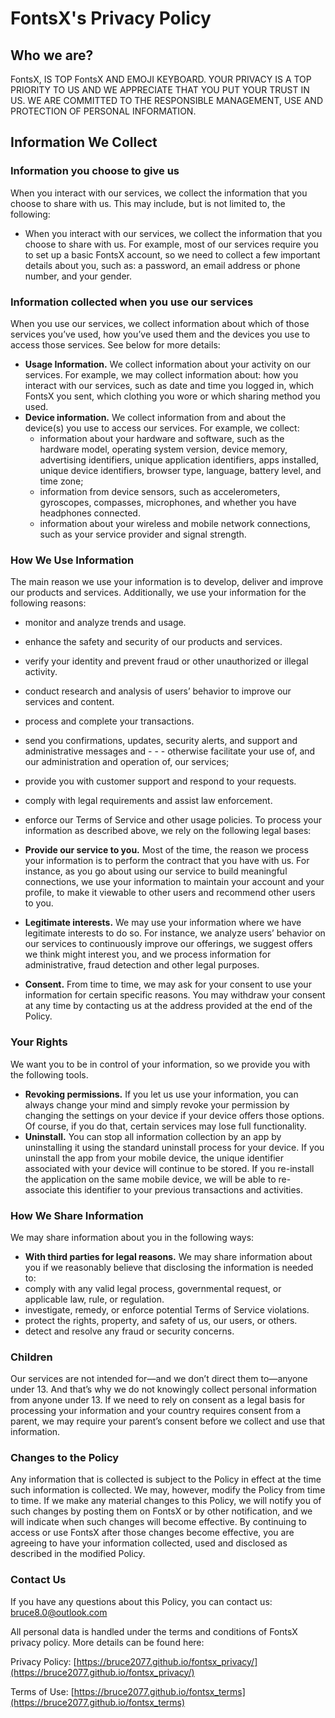 # FontsX's Privacy Policy

## Who we are?

FontsX, IS TOP FontsX AND EMOJI KEYBOARD. YOUR PRIVACY IS A TOP PRIORITY TO US AND WE APPRECIATE THAT YOU PUT YOUR TRUST IN US. WE ARE COMMITTED TO THE RESPONSIBLE MANAGEMENT, USE AND PROTECTION OF PERSONAL INFORMATION.

## Information We Collect

### Information you choose to give us

When you interact with our services, we collect the information that you choose to share with us. This may include, but is not limited to, the following:

- When you interact with our services, we collect the information that you choose to share with us. For example, most of our services require you to set up a basic FontsX account, so we need to collect a few important details about you, such as: a password, an email address or phone number, and your gender.

### Information collected when you use our services

When you use our services, we collect information about which of those services you’ve used, how you’ve used them and the devices you use to access those services. See below for more details:

- **Usage Information.** We collect information about your activity on our services. For example, we may collect information about:
  how you interact with our services, such as date and time you logged in, which FontsX you sent, which clothing you wore or which sharing method you used.
- **Device information.** We collect information from and about the device(s) you use to access our services. For example, we collect:
  - information about your hardware and software, such as the hardware model, operating system version, device memory, advertising identifiers, unique application identifiers, apps installed, unique device identifiers, browser type, language, battery level, and time zone;
  - information from device sensors, such as accelerometers, gyroscopes, compasses, microphones, and whether you have headphones connected.
  - information about your wireless and mobile network connections, such as your service provider and signal strength.

### How We Use Information

The main reason we use your information is to develop, deliver and improve our products and services. Additionally, we use your information for the following reasons:

- monitor and analyze trends and usage.
- enhance the safety and security of our products and services.
- verify your identity and prevent fraud or other unauthorized or illegal activity.
- conduct research and analysis of users’ behavior to improve our services and content.
- process and complete your transactions.
- send you confirmations, updates, security alerts, and support and administrative messages and - - - otherwise facilitate your use of, and our administration and operation of, our services;
- provide you with customer support and respond to your requests.
- comply with legal requirements and assist law enforcement.
- enforce our Terms of Service and other usage policies.
  To process your information as described above, we rely on the following legal bases:

- **Provide our service to you.** Most of the time, the reason we process your information is to perform the contract that you have with us. For instance, as you go about using our service to build meaningful connections, we use your information to maintain your account and your profile, to make it viewable to other users and recommend other users to you.
- **Legitimate interests.** We may use your information where we have legitimate interests to do so. For instance, we analyze users’ behavior on our services to continuously improve our offerings, we suggest offers we think might interest you, and we process information for administrative, fraud detection and other legal purposes.
- **Consent.** From time to time, we may ask for your consent to use your information for certain specific reasons. You may withdraw your consent at any time by contacting us at the address provided at the end of the Policy.

### Your Rights

We want you to be in control of your information, so we provide you with the following tools.

- **Revoking permissions.** If you let us use your information, you can always change your mind and simply revoke your permission by changing the settings on your device if your device offers those options. Of course, if you do that, certain services may lose full functionality.
- **Uninstall.** You can stop all information collection by an app by uninstalling it using the standard uninstall process for your device. If you uninstall the app from your mobile device, the unique identifier associated with your device will continue to be stored. If you re-install the application on the same mobile device, we will be able to re-associate this identifier to your previous transactions and activities.

### How We Share Information

We may share information about you in the following ways:

- **With third parties for legal reasons.** We may share information about you if we reasonably believe that disclosing the information is needed to:
- comply with any valid legal process, governmental request, or applicable law, rule, or regulation.
- investigate, remedy, or enforce potential Terms of Service violations.
- protect the rights, property, and safety of us, our users, or others.
- detect and resolve any fraud or security concerns.

### Children

Our services are not intended for—and we don’t direct them to—anyone under 13. And that’s why we do not knowingly collect personal information from anyone under 13. If we need to rely on consent as a legal basis for processing your information and your country requires consent from a parent, we may require your parent’s consent before we collect and use that information.

### Changes to the Policy

Any information that is collected is subject to the Policy in effect at the time such information is collected. We may, however, modify the Policy from time to time. If we make any material changes to this Policy, we will notify you of such changes by posting them on FontsX or by other notification, and we will indicate when such changes will become effective. By continuing to access or use FontsX after those changes become effective, you are agreeing to have your information collected, used and disclosed as described in the modified Policy.

### Contact Us

If you have any questions about this Policy, you can contact us: [bruce8.0@outlook.com](bruce8.0@outlook.com)

All personal data is handled under the terms and conditions of FontsX privacy policy. More details can be found here:

Privacy Policy: [https://bruce2077.github.io/fontsx_privacy/](https://bruce2077.github.io/fontsx_privacy/)

Terms of Use: [https://bruce2077.github.io/fontsx_terms](https://bruce2077.github.io/fontsx_terms)

